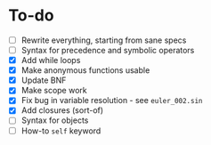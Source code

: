 # To-do

- [ ] Rewrite everything, starting from sane specs
- [ ] Syntax for precedence and symbolic operators
- [x] Add while loops
- [x] Make anonymous functions usable
- [x] Update BNF
- [x] Make scope work
- [x] Fix bug in variable resolution - see `euler_002.sin`
- [x] Add closures (sort-of)
- [ ] Syntax for objects
- [ ] How-to `self` keyword